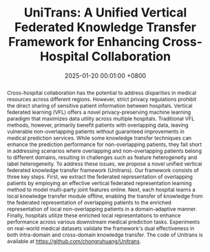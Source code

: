 ---
title:          "UniTrans: A Unified Vertical Federated Knowledge Transfer Framework for Enhancing Cross-Hospital Collaboration"
date:           2025-01-20 00:01:00 +0800
selected:       true
pub:            "IEEE Transactions on Mobile Computing"
pub_date:       "2025"
abstract: >-
  Cross-hospital collaboration has the potential to address disparities in medical resources across different regions. However, strict privacy regulations prohibit the direct sharing of sensitive patient information between hospitals. Vertical federated learning (VFL) offers a novel privacy-preserving machine learning paradigm that maximizes data utility across multiple hospitals. Traditional VFL methods, however, primarily benefit patients with overlapping data, leaving vulnerable non-overlapping patients without guaranteed improvements in medical prediction services. While some knowledge transfer techniques can enhance the prediction performance for non-overlapping patients, they fall short in addressing scenarios where overlapping and non-overlapping patients belong to different domains, resulting in challenges such as feature heterogeneity and label heterogeneity. To address these issues, we propose a novel unified vertical federated knowledge transfer framework (Unitrans). Our framework consists of three key steps. First, we extract the federated representation of overlapping patients by employing an effective vertical federated representation learning method to model multi-party joint features online. Next, each hospital learns a local knowledge transfer module offline, enabling the transfer of knowledge from the federated representation of overlapping patients to the enriched representation of local non-overlapping patients in a domain-adaptive manner. Finally, hospitals utilize these enriched local representations to enhance performance across various downstream medical prediction tasks. Experiments on real-world medical datasets validate the framework's dual effectiveness in both intra-domain and cross-domain knowledge transfer. The code of Unitrans is available at https://github.com/chongruhuang/Unitrans.
# cover:          /assets/images/covers/cover1.jpg
authors:
- Chung-ju Huang
- Yuanpeng He
- Xiao Han
- Wenpin Jiao
- Zhi Jin
- Leye Wang
links:
  Paper: https://arxiv.org/abs/2501.11388
---